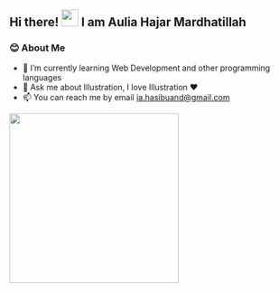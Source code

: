 ## Hi there! <img style="width: 30px;height:30px;" src="https://camo.githubusercontent.com/e8e7b06ecf583bc040eb60e44eb5b8e0ecc5421320a92929ce21522dbc34c891/68747470733a2f2f6d656469612e67697068792e636f6d2f6d656469612f6876524a434c467a6361737252346961377a2f67697068792e676966" /> I am Aulia Hajar Mardhatillah
### 😊 About Me
- 🌱 I’m currently learning Web Development and other programming languages
- 💬 Ask me about Illustration, I love Illustration ❤️
- 📫 You can reach me by email ia.hasibuand@gmail.com
<!-- - 🤝 Fun fact I consider learning an enjoyable journey, that you can check it out on my <a href="https://www.linkedin.com/in/aulia-mardhatillah-6b01b9109/">LinkedIn</a> -->

<img src="https://live.staticflickr.com/65535/52964002441_94a7650c3a_o.png" style="width: 300px;height:auto;" />



<!-- <img src="https://raw.githubusercontent.com/Adam-pw/Adam-pw/main/animation_500_kxa883sd.gif" /> -->

<!-- ## Tech Stack -->

<!--
**iaaulia/iaaulia** is a ✨ _special_ ✨ repository because its `README.md` (this file) appears on your GitHub profile.

Here are some ideas to get you started:

- 🔭 I’m currently working on ...
- 🌱 I’m currently learning ...
- 👯 I’m looking to collaborate on ...
- 🤔 I’m looking for help with ...
- 💬 Ask me about ...
- 📫 How to reach me: ...
- 😄 Pronouns: ...
- ⚡ Fun fact: ...
-->
